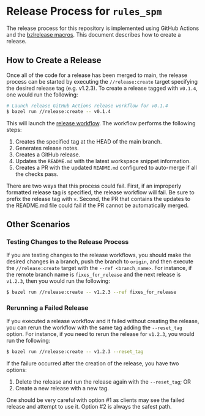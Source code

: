 # Release Process for `rules_spm`

The release process for this repository is implemented using GitHub Actions and the [bzlrelease
macros](https://github.com/cgrindel/bazel-starlib/tree/main/bzlrelease). This document describes how
to create a release.


## How to Create a Release

Once all of the code for a release has been merged to main, the release process can be started by
executing the `//release:create` target specifying the desired release tag (e.g. v1.2.3). To create
a release tagged with `v0.1.4`, one would run the following:

```sh
# Launch release GitHub Actions release workflow for v0.1.4
$ bazel run //release:create -- v0.1.4
```

This will launch the [release workflow](.github/workflows/create_release.yml). The workflow performs
the following steps:

1. Creates the specified tag at the HEAD of the main branch.
2. Generates release notes.
3. Creates a GitHub release.
4. Updates the `README.md` with the latest workspace snippet information.
5. Creates a PR with the updated `README.md` configured to auto-merge if all the checks pass.

There are two ways that this process could fail. First, if an improperly formatted release tag is
specified, the release workflow will fail. Be sure to prefix the release tag with `v`. Second, the
PR that contains the updates to the README.md file could fail if the PR cannot be automatically
merged. 

## Other Scenarios

### Testing Changes to the Release Process

If you are testing changes to the release workflows, you should make the desired changes in a
branch, push the branch to `origin`, and then execute the `//release:create` target with the `--ref
<branch_name>`. For instance, if the remote branch name is `fixes_for_release` and the next release
is `v1.2.3`, then you would run the following:

```sh
$ bazel run //release:create -- v1.2.3 --ref fixes_for_release
```

### Rerunning a Failed Release

If you executed a release workflow and it failed without creating the release, you can rerun the
workflow with the same tag adding the `--reset_tag` option. For instance, if you need to rerun the
release for `v1.2.3`, you would run the following:

```sh
$ bazel run //release:create -- v1.2.3 --reset_tag
```

If the failure occurred after the creation of the release, you have two options:

1. Delete the release and run the release again with the `--reset_tag`; OR
2. Create a new release with a new tag.

One should be very careful with option #1 as clients may see the failed release and attempt to use
it. Option #2 is always the safest path.

